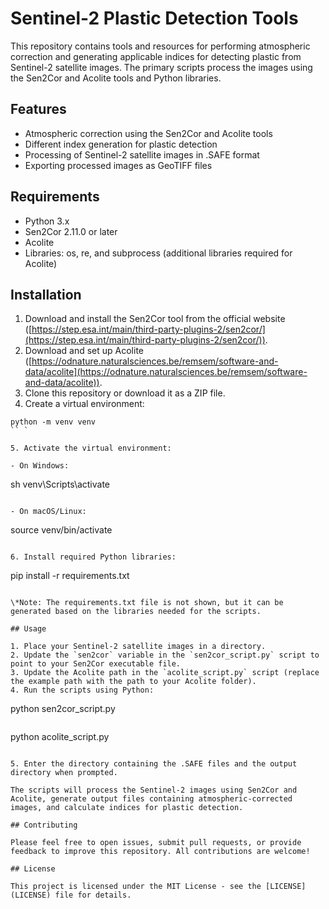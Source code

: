 # Sentinel-2 Plastic Detection Tools

This repository contains tools and resources for performing atmospheric correction and generating applicable indices for detecting plastic from Sentinel-2 satellite images. The primary scripts process the images using the Sen2Cor and Acolite tools and Python libraries.

## Features

- Atmospheric correction using the Sen2Cor and Acolite tools
- Different index generation for plastic detection
- Processing of Sentinel-2 satellite images in .SAFE format
- Exporting processed images as GeoTIFF files

## Requirements

- Python 3.x
- Sen2Cor 2.11.0 or later
- Acolite
- Libraries: os, re, and subprocess (additional libraries required for Acolite)

## Installation

1. Download and install the Sen2Cor tool from the official website ([https://step.esa.int/main/third-party-plugins-2/sen2cor/](https://step.esa.int/main/third-party-plugins-2/sen2cor/)).
2. Download and set up Acolite ([https://odnature.naturalsciences.be/remsem/software-and-data/acolite](https://odnature.naturalsciences.be/remsem/software-and-data/acolite)).
3. Clone this repository or download it as a ZIP file.
4. Create a virtual environment:

```
python -m venv venv
`` `

5. Activate the virtual environment:

- On Windows:

```
sh venv\Scripts\activate
```

- On macOS/Linux:

```
source venv/bin/activate
```

6. Install required Python libraries:

```
pip install -r requirements.txt
```

\*Note: The requirements.txt file is not shown, but it can be generated based on the libraries needed for the scripts.

## Usage

1. Place your Sentinel-2 satellite images in a directory.
2. Update the `sen2cor` variable in the `sen2cor_script.py` script to point to your Sen2Cor executable file.
3. Update the Acolite path in the `acolite_script.py` script (replace the example path with the path to your Acolite folder).
4. Run the scripts using Python:

```
python sen2cor_script.py
```

```
python acolite_script.py
```

5. Enter the directory containing the .SAFE files and the output directory when prompted.

The scripts will process the Sentinel-2 images using Sen2Cor and Acolite, generate output files containing atmospheric-corrected images, and calculate indices for plastic detection.

## Contributing

Please feel free to open issues, submit pull requests, or provide feedback to improve this repository. All contributions are welcome!

## License

This project is licensed under the MIT License - see the [LICENSE](LICENSE) file for details.
